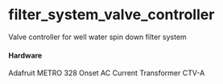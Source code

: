 # filter_system_valve_controller
Valve controller for well water spin down filter system

#### Hardware
Adafruit METRO 328
Onset AC Current Transformer CTV-A
